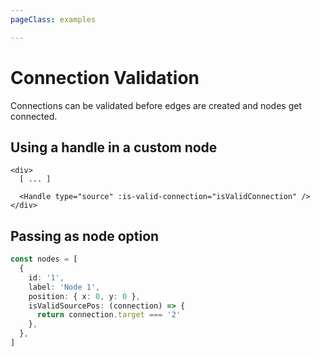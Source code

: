 ```yaml
---
pageClass: examples

---
```


# Connection Validation

Connections can be validated before edges are created and nodes get connected. 

## Using a handle in a custom node
```vue:no-line-numbers
<div>
  [ ... ]

  <Handle type="source" :is-valid-connection="isValidConnection" />
</div>
```

## Passing as node option
```ts
const nodes = [
  {
    id: '1',
    label: 'Node 1',
    position: { x: 0, y: 0 },
    isValidSourcePos: (connection) => {
      return connection.target === '2'
    },
  },
]
```

<div class="mt-6">
  <client-only>
    <Suspense>
      <Repl example="validation"></Repl>
    </Suspense>
  </client-only>
</div>
